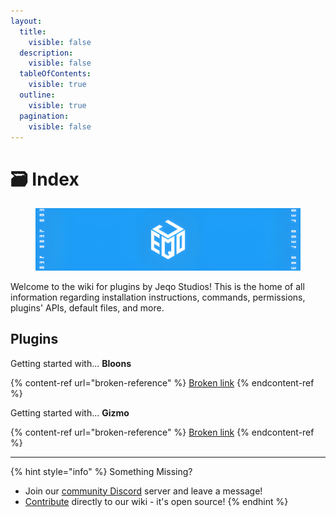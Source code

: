 ```yaml
---
layout:
  title:
    visible: false
  description:
    visible: false
  tableOfContents:
    visible: true
  outline:
    visible: true
  pagination:
    visible: false
---
```


# 🗃️ Index

<figure><img src=".gitbook/assets/embed-footer-hd.png" alt=""><figcaption></figcaption></figure>

Welcome to the wiki for plugins by Jeqo Studios! This is the home of all information regarding installation instructions, commands, permissions, plugins' APIs, default files, and more.

## &#x20;Plugins

Getting started with... **Bloons**

{% content-ref url="broken-reference" %}
[Broken link](broken-reference)
{% endcontent-ref %}

Getting started with... **Gizmo**

{% content-ref url="broken-reference" %}
[Broken link](broken-reference)
{% endcontent-ref %}

***

{% hint style="info" %}
Something Missing?

* Join our [community Discord](https://jeqo.net/discord) server and leave a message!
* [Contribute](https://github.com/Jeqo-Studios/Wiki) directly to our wiki - it's open source!
{% endhint %}
